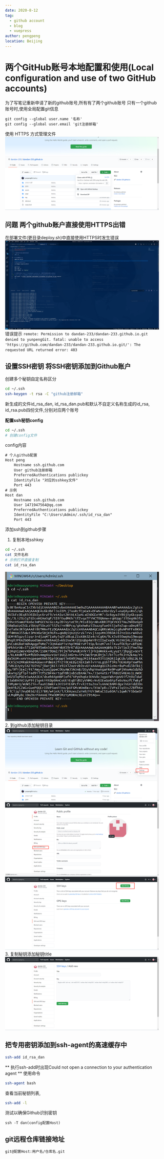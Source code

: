 ```yaml
---
date: 2020-8-12
tag: 
  - github account
  - blog
  - vuepress
author: pengpeng
location: Beijing  
---
```


# 两个GitHub账号本地配置和使用(Local configuration and use of two GitHub accounts)

为了写笔记重新申请了新的github账号,所有有了两个github账号
只有一个github账号时,使用全局配置git信息
```
git config --global user.name '名称'
git config --global user.email 'git注册邮箱'
```
使用 HTTPS 方式管理文件![Image](./../.vuepress/public/202008/HTTPS.jpg)
## 问题 两个github账户直接使用HTTPS出错
在部署文件(更目录deploy.sh)中直接使用HTTPS时发生错误![Image](./../.vuepress/public/202008/HTTPSERROR.jpg)
错误提示
`remote: Permission to dandan-233/dandan-233.github.io.git denied to yunpengGit.
fatal: unable to access 'https://github.com/dandan-233/dandan-233.github.io.git/': The requested URL returned error: 403`

## 设置SSH密钥 将SSH密钥添加到Github账户
创建多个秘钥自定名称区分
``` bash
cd ~/.ssh
ssh-keygen -t rsa -C "github注册邮箱"
```
新生成的文件id_rsa_dan, id_rsa_dan.pub和默认不自定义名称生成的id_rsa, id_rsa.pub四份文件,分别对应两个账号

**配置ssh秘钥config**
```bash
cd ~/.ssh
# 创建config文件
```
config内容
```
# 个人github配置
Host peng
    Hostname ssh.github.com
    User github注册邮箱
    PreferredAuthentications publickey 
    IdentityFile "对应的sshkey文件"
    Port 443
# 示例
Host dan
    Hostname ssh.github.com
    User 1471947564@qq.com
    PreferredAuthentications publickey 
    IdentityFile "C:\Users\Admin/.ssh/id_rsa_dan"
    Port 443
```

添加ssh到github步骤
1. 复制本地sshkey
```bash
cd ~/.ssh
cat 文件名称
# 示例打开直接复制
cat id_rsa_dan
```
![sshkey](./../.vuepress/public/202008/sshkey.jpg)
2. 到github添加秘钥目录
![setting](./../.vuepress/public/202008/sshkey-github1.jpg)
![setting](./../.vuepress/public/202008/sshkey-github2.jpg)
![setting](./../.vuepress/public/202008/sshkey-github3.jpg)
3. 复制秘钥添加秘钥title
![setting](./../.vuepress/public/202008/sshkey-github4.jpg)

## 把专用密钥添加到ssh-agent的高速缓存中
``` bash
ssh-add id_rsa_dan
```
** 执行ssh-add时出现Could not open a connection to your authentication agent ** 使用命令
```bash
ssh-agent bash
```

查看当前秘钥列表,
``` bash
ssh-add -l
```

测试以确保Github识别密钥

```
ssh -T dan(config配置Host)
```

## git远程仓库链接地址

```
git@配置Host:用户名/仓库名.git
```

